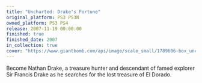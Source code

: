 ```yaml
---
title: "Uncharted: Drake's Fortune"
original_platform: PS3 PS3N
owned_platform: PS3 PS4
release: 2007-11-19 00:00:00
finished: true
finished_date: 2007
in_collection: true
cover: "https://www.giantbomb.com/api/image/scale_small/1789606-box_unch.png"
---
```


Become Nathan Drake, a treasure hunter and descendant of famed explorer Sir Francis Drake as he searches for the lost treasure of El Dorado.

